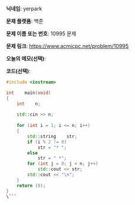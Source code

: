 **닉네임**: yerpark

**문제 플랫폼**: 백준

**문제 이름 또는 번호**: 10995 문제

**문제 링크**: https://www.acmicpc.net/problem/10995

**오늘의 메모(선택)**: 

**코드(선택)**:

```c++
#include <iostream>

int    main(void)
{
    int    n;
    
    std::cin >> n;
    
    for (int i = 1; i <= n; i++)
    {
        std::string    str;
        if (i % 2 != 0)
            str = "* ";            
        else
            str = " *";
        for (int j = 0; j < n; j++)
            std::cout << str;
        std::cout << "\n";
    }
    return (0);
}
\```
